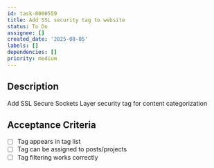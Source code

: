 ```yaml
---
id: task-0000559
title: Add SSL security tag to website
status: To Do
assignee: []
created_date: '2025-08-05'
labels: []
dependencies: []
priority: medium
---
```


## Description

Add SSL Secure Sockets Layer security tag for content categorization

## Acceptance Criteria

- [ ] Tag appears in tag list
- [ ] Tag can be assigned to posts/projects
- [ ] Tag filtering works correctly
